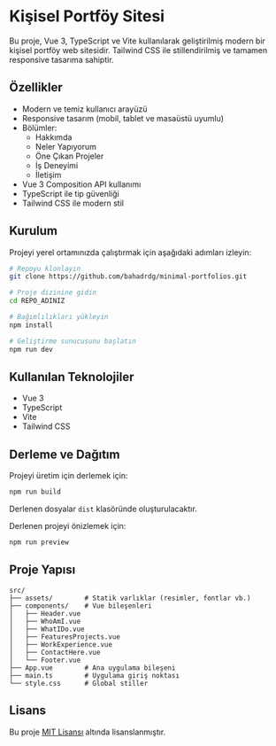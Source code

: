 # Kişisel Portföy Sitesi

Bu proje, Vue 3, TypeScript ve Vite kullanılarak geliştirilmiş modern bir kişisel portföy web sitesidir. Tailwind CSS ile stillendirilmiş ve tamamen responsive tasarıma sahiptir.

## Özellikler

- Modern ve temiz kullanıcı arayüzü
- Responsive tasarım (mobil, tablet ve masaüstü uyumlu)
- Bölümler:
  - Hakkımda
  - Neler Yapıyorum
  - Öne Çıkan Projeler
  - İş Deneyimi
  - İletişim
- Vue 3 Composition API kullanımı
- TypeScript ile tip güvenliği
- Tailwind CSS ile modern stil

## Kurulum

Projeyi yerel ortamınızda çalıştırmak için aşağıdaki adımları izleyin:

```bash
# Repoyu klonlayın
git clone https://github.com/bahadrdg/minimal-portfolios.git

# Proje dizinine gidin
cd REPO_ADINIZ

# Bağımlılıkları yükleyin
npm install

# Geliştirme sunucusunu başlatın
npm run dev
```

## Kullanılan Teknolojiler

- Vue 3
- TypeScript
- Vite
- Tailwind CSS

## Derleme ve Dağıtım

Projeyi üretim için derlemek için:

```bash
npm run build
```

Derlenen dosyalar `dist` klasöründe oluşturulacaktır.

Derlenen projeyi önizlemek için:

```bash
npm run preview
```

## Proje Yapısı

```
src/
├── assets/        # Statik varlıklar (resimler, fontlar vb.)
├── components/    # Vue bileşenleri
│   ├── Header.vue
│   ├── WhoAmI.vue
│   ├── WhatIDo.vue
│   ├── FeaturesProjects.vue
│   ├── WorkExperience.vue
│   ├── ContactHere.vue
│   └── Footer.vue
├── App.vue        # Ana uygulama bileşeni
├── main.ts        # Uygulama giriş noktası
└── style.css      # Global stiller
```

## Lisans

Bu proje [MIT Lisansı](LICENSE) altında lisanslanmıştır.
